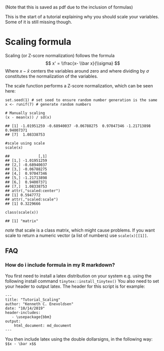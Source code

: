 

(Note that this is saved as pdf due to the inclusion of formulas)

This is the start of a tutorial explaining why you should scale your
variables. Some of it is still missing though.

Scaling formula
===============

Scaling (or Z-score normalization) follows the formula
$$
x' = \\frac{x- \\bar x}{\\sigma}
$$
 Where *x* − *x̄* centers the variables around zero and where dividing by
*σ* constitutes the normalization of the variables.

The scale function performs a Z-score normalization, which can be seen
here:

    set.seed(1) # set seed to ensure random number generation is the same
    x <- runif(7) # generate random numbers

    # Manually scaling
    (x - mean(x)) / sd(x)

    ## [1] -1.01951259 -0.68940037 -0.06788275  0.97047346 -1.21713898  0.94007371
    ## [7]  1.08338753

    #scale using scale
    scale(x)

    ##             [,1]
    ## [1,] -1.01951259
    ## [2,] -0.68940037
    ## [3,] -0.06788275
    ## [4,]  0.97047346
    ## [5,] -1.21713898
    ## [6,]  0.94007371
    ## [7,]  1.08338753
    ## attr(,"scaled:center")
    ## [1] 0.5947772
    ## attr(,"scaled:scale")
    ## [1] 0.3229666

    class(scale(x))

    ## [1] "matrix"

*note* that scale is a class matrix, which might cause problems. If you
want scale to return a numeric vector (a list of numbers) use
`scale(x)[[1]]`.

FAQ
---

### How do i include formula in my R markdown?

You first need to install a latex distribution on your system e.g. using
the following install command `tinytex::install_tinytex()` You also need
to set your header to output latex. The header for this script is for
example:

    ---
    title: "Tutorial_Scaling"
    author: "Kenneth C. Enevoldsen"
    date: "10/14/2019"
    header-includes:
       - \usepackage{bbm}
    output:
        html_document: md_document
    ---

You then include latex using the double dollarsigns, in the following
way: `$$x - \bar x$$`
